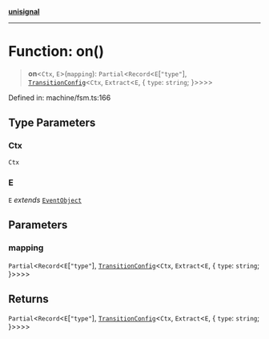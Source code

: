 [**unisignal**](../../../../README.md)

***

# Function: on()

> **on**\<`Ctx`, `E`\>(`mapping`): `Partial`\<`Record`\<`E`\[`"type"`\], [`TransitionConfig`](../type-aliases/TransitionConfig.md)\<`Ctx`, `Extract`\<`E`, \{ `type`: `string`; \}\>\>\>\>

Defined in: machine/fsm.ts:166

## Type Parameters

### Ctx

`Ctx`

### E

`E` *extends* [`EventObject`](../type-aliases/EventObject.md)

## Parameters

### mapping

`Partial`\<`Record`\<`E`\[`"type"`\], [`TransitionConfig`](../type-aliases/TransitionConfig.md)\<`Ctx`, `Extract`\<`E`, \{ `type`: `string`; \}\>\>\>\>

## Returns

`Partial`\<`Record`\<`E`\[`"type"`\], [`TransitionConfig`](../type-aliases/TransitionConfig.md)\<`Ctx`, `Extract`\<`E`, \{ `type`: `string`; \}\>\>\>\>
